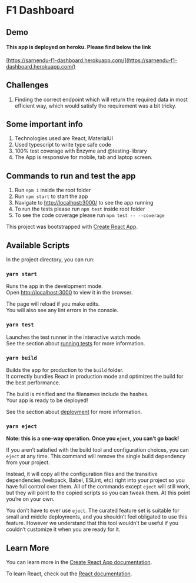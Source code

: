 # F1 Dashboard

## Demo

#### This app is deployed on heroku. Please find below the link

[https://sarnendu-f1-dashboard.herokuapp.com/](https://sarnendu-f1-dashboard.herokuapp.com/)

## Challenges

1. Finding the correct endpoint which will return the required data in most efficient way, which would satisfy the requirement was a bit tricky.

## Some important info

1. Technologies used are React, MaterialUI
2. Used typescript to write type safe code
3. 100% test coverage with Enzyme and @testing-library
4. The App is responsive for mobile, tab and laptop screen.

## Commands to run and test the app

1. Run `npm i` inside the root folder
2. Run `npm start` to start the app
3. Navigate to [http://localhost:3000/](http://localhost:3000/) to see the app running
4. To run the tests please run `npm test` inside root folder
5. To see the code coverage please run `npm test -- --coverage`

This project was bootstrapped with [Create React App](https://github.com/facebook/create-react-app).

## Available Scripts

In the project directory, you can run:

### `yarn start`

Runs the app in the development mode.<br />
Open [http://localhost:3000](http://localhost:3000) to view it in the browser.

The page will reload if you make edits.<br />
You will also see any lint errors in the console.

### `yarn test`

Launches the test runner in the interactive watch mode.<br />
See the section about [running tests](https://facebook.github.io/create-react-app/docs/running-tests) for more information.

### `yarn build`

Builds the app for production to the `build` folder.<br />
It correctly bundles React in production mode and optimizes the build for the best performance.

The build is minified and the filenames include the hashes.<br />
Your app is ready to be deployed!

See the section about [deployment](https://facebook.github.io/create-react-app/docs/deployment) for more information.

### `yarn eject`

**Note: this is a one-way operation. Once you `eject`, you can’t go back!**

If you aren’t satisfied with the build tool and configuration choices, you can `eject` at any time. This command will remove the single build dependency from your project.

Instead, it will copy all the configuration files and the transitive dependencies (webpack, Babel, ESLint, etc) right into your project so you have full control over them. All of the commands except `eject` will still work, but they will point to the copied scripts so you can tweak them. At this point you’re on your own.

You don’t have to ever use `eject`. The curated feature set is suitable for small and middle deployments, and you shouldn’t feel obligated to use this feature. However we understand that this tool wouldn’t be useful if you couldn’t customize it when you are ready for it.

## Learn More

You can learn more in the [Create React App documentation](https://facebook.github.io/create-react-app/docs/getting-started).

To learn React, check out the [React documentation](https://reactjs.org/).

